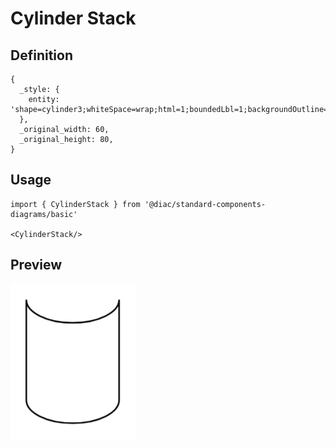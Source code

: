 # Cylinder Stack

## Definition

```
{
  _style: { 
    entity: 'shape=cylinder3;whiteSpace=wrap;html=1;boundedLbl=1;backgroundOutline=1;size=15;lid=0;',
  },
  _original_width: 60,
  _original_height: 80,
}
```

## Usage

```
import { CylinderStack } from '@diac/standard-components-diagrams/basic'

<CylinderStack/>
```

## Preview

<img src="./cylinder-stack.png" width="200"/>
